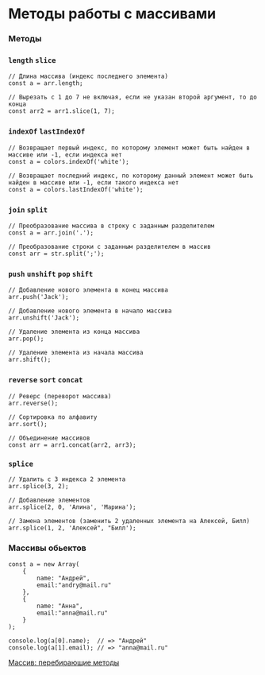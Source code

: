 # Методы работы с массивами

<!-- xxxxxxxxxxxxxxxxxxxxxxxxxxxxxxxxxxxxxxxxxxxxxxxxxxxxxxx -->
### Методы
<!-- xxxxxxxxxxxxxxxxxxxxxxxxxxxxxxxxxxxxxxxxxxxxxxxxxxxxxxx -->

### `length` `slice`
```js:no-line-numbers
// Длина массива (индекс последнего элемента)
const a = arr.length;

// Вырезать с 1 до 7 не включая, если не указан второй аргумент, то до конца
const arr2 = arr1.slice(1, 7);
```

### `indexOf` `lastIndexOf`
```js:no-line-numbers
// Возвращает первый индекс, по которому элемент может быть найден в массиве или -1, если индекса нет
const a = colors.indexOf('white');

// Возвращает последний индекс, по которому данный элемент может быть найден в массиве или -1, если такого индекса нет
const a = colors.lastIndexOf('white');
```

### `join` `split`
```js:no-line-numbers
// Преобразование массива в строку с заданным разделителем
const a = arr.join('.');

// Преобразование строки с заданным разделителем в массив 
const arr = str.split(';');
```

### `push` `unshift` `pop` `shift`
```js:no-line-numbers
// Добавление нового элемента в конец массива
arr.push('Jack');

// Добавление нового элемента в начало массива
arr.unshift('Jack');

// Удаление элемента из конца массива
arr.pop();

// Удаление элемента из начала массива
arr.shift();
```

### `reverse` `sort` `concat`
```js:no-line-numbers
// Реверс (переворот массива)
arr.reverse();

// Сортировка по алфавиту
arr.sort();

// Объединение массивов
const arr = arr1.concat(arr2, arr3);
```

### `splice`
```js:no-line-numbers
// Удалить с 3 индекса 2 элемента
arr.splice(3, 2);

// Добавление элементов
arr.splice(2, 0, 'Алина', 'Марина');

// Замена элементов (заменить 2 удаленных элемента на Алексей, Билл)
arr.splice(1, 2, 'Алексей", "Билл');
```

<!-- xxxxxxxxxxxxxxxxxxxxxxxxxxxxxxxxxxxxxxxxxxxxxxxxxxxxxxx -->
### Массивы обьектов
<!-- xxxxxxxxxxxxxxxxxxxxxxxxxxxxxxxxxxxxxxxxxxxxxxxxxxxxxxx -->
```js:no-line-numbers
const a = new Array(
	{
		name: "Андрей",
		email:"andry@mail.ru"
	},
	{
		name: "Анна",
		email:"anna@mail.ru"
	}
);

console.log(a[0].name);  // => "Андрей"
console.log(a[1].email); // => "anna@mail.ru"
```

[Массив: перебирающие методы](https://learn.javascript.ru/array-iteration)

